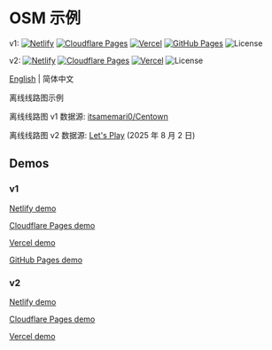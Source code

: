 # OSM 示例
v1: [![Netlify](http://img.shields.io/netlify/0add044d-e962-42a2-8f2f-1fd918d57bc4?style=flat-square&logo=netlify&logoColor=white&label=Netlify)](//mtr-osm-v1.netlify.app)
[![Cloudflare Pages](https://badge.gteh.top/?url=http%3A%2F%2Fmtr-osm-v1.pages.dev&style=flat-square&logo=cloudflare&name=Cloudflare+Pages&logoColor=white)](//mtr-osm-v1.pages.dev)
[![Vercel](https://badge.gteh.top/vercel/mtr-osm-v1?style=flat-square&name=Vercel)](//mtr-osm-v1.vercel.app)
[![GitHub Pages](https://badge.gteh.top/?url=http%3A%2F%2Fmtr-offline-system-map.github.io%2Fserver-v1%2F&style=flat-square&logo=github&name=GitHub+Pages)](//mtr-offline-system-map.github.io/server-v1/)
![License](https://img.shields.io/badge/License-MIT-blue?style=flat-square)

v2: [![Netlify](http://img.shields.io/netlify/2061d03f-6bf3-4e0d-aa5f-f48949feaaa2?style=flat-square&logo=netlify&logoColor=white&label=Netlify)](//mtr-osm-v2.netlify.app)
[![Cloudflare Pages](https://badge.gteh.top/?url=http%3A%2F%2Fmtr-osm-v2.pages.dev&style=flat-square&logo=cloudflare&name=Cloudflare+Pages&logoColor=white)](//mtr-osm-v2.pages.dev)
[![Vercel](https://badge.gteh.top/vercel/mtr-osm-v2?style=flat-square&name=Vercel)](//mtr-osm-v2.vercel.app)
![License](https://img.shields.io/badge/License-MIT-blue?style=flat-square)

[English](//github.com/MTR-Offline-System-Map/example/blob/main/README.md) | 简体中文

离线线路图示例

离线线路图 v1 数据源: [itsamemari0/Centown](//github.com/itsamemari0/Centown)

离线线路图 v2 数据源: [Let's Play](//letsplay.minecrafttransitrailway.com/system-map/) (2025 年 8 月 2 日)

## Demos

### v1

[Netlify demo](//mtr-osm-v1.netlify.app/zh-Hans/)

[Cloudflare Pages demo](//mtr-osm-v1.pages.dev/zh-Hans/)

[Vercel demo](//mtr-osm-v1.vercel.app/zh-Hans/)

[GitHub Pages demo](//mtr-offline-system-map.github.io/server-v1/)

### v2

[Netlify demo](//mtr-osm-v2.netlify.app/zh-Hans/)

[Cloudflare Pages demo](//mtr-osm-v2.pages.dev/zh-Hans/)

[Vercel demo](//mtr-osm-v2.vercel.app/zh-Hans/)